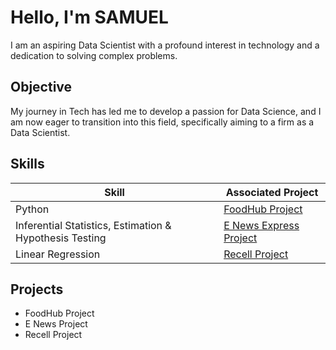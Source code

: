 # Hello, I'm SAMUEL



I am an aspiring Data Scientist with a profound interest in technology and a dedication to solving complex problems.

## Objective


My journey in Tech has led me to develop a passion for Data Science, and I am now eager to transition into this field, specifically aiming to a firm as a Data Scientist.

## Skills


| Skill                                                  | Associated Project         |
|--------------------------------------------------------|----------------------------|
| Python                                                 | <a href="https://github.com/Kofisam247/Kofisam.git">FoodHub Project</a>|
| Inferential Statistics, Estimation & Hypothesis Testing| <a href="https://github.com/Kofisam247/Kofisam.git">E News Express Project</a>|
| Linear Regression                                      | <a href="https://github.com/Kofisam247/Kofisam.git">Recell Project</a>|




## Projects
- FoodHub Project
- E News Project
- Recell Project
